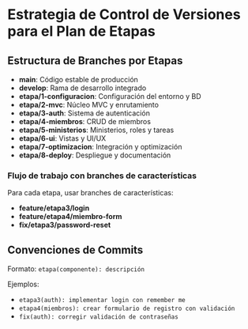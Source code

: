 # Estrategia de Control de Versiones para el Plan de Etapas

## Estructura de Branches por Etapas

- **main**: Código estable de producción
- **develop**: Rama de desarrollo integrado
- **etapa/1-configuracion**: Configuración del entorno y BD
- **etapa/2-mvc**: Núcleo MVC y enrutamiento
- **etapa/3-auth**: Sistema de autenticación
- **etapa/4-miembros**: CRUD de miembros
- **etapa/5-ministerios**: Ministerios, roles y tareas
- **etapa/6-ui**: Vistas y UI/UX
- **etapa/7-optimizacion**: Integración y optimización
- **etapa/8-deploy**: Despliegue y documentación

### Flujo de trabajo con branches de características

Para cada etapa, usar branches de características:
- **feature/etapa3/login**
- **feature/etapa4/miembro-form**
- **fix/etapa3/password-reset**

## Convenciones de Commits

Formato: `etapa(componente): descripción`

Ejemplos:
- `etapa3(auth): implementar login con remember me`
- `etapa4(miembros): crear formulario de registro con validación`
- `fix(auth): corregir validación de contraseñas`